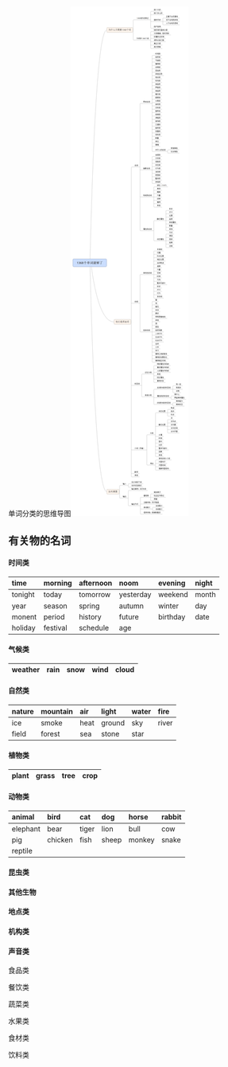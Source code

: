 单词分类的思维导图![](/assets/2258864-701861c8ab021c46.png)

## 有关物的名词

####   时间类

| time | morning | afternoon | noom | evening | night |
| :--- | :--- | :--- | :--- | :--- | :--- |
| tonight | today | tomorrow | yesterday | weekend | month |
| year | season | spring | autumn | winter | day |
| monent | period | history | future | birthday | date |
| holiday | festival | schedule | age |  |  |

#### 气候类

| weather | rain | snow | wind | cloud |
| :--- | :--- | :--- | :--- | :--- |


#### 自然类

| nature | mountain | air | light | water | fire |
| :--- | :--- | :--- | :--- | :--- | :--- |
| ice | smoke | heat | ground | sky | river |
| field | forest | sea | stone | star |  |

#### 植物类

| plant | grass | tree | crop |
| :--- | :--- | :--- | :--- |


#### 动物类

| animal | bird | cat | dog | horse | rabbit |
| :--- | :--- | :--- | :--- | :--- | :--- |
| elephant | bear | tiger | lion | bull | cow |
| pig | chicken | fish | sheep | monkey | snake |
| reptile |  |  |  |  |  |

#### 昆虫类





#### 其他生物



#### 地点类



#### 机构类





#### 声音类





食品类





餐饮类







蔬菜类





水果类





食材类



饮料类































